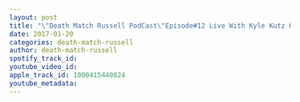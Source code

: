 ```yaml
---
layout: post
title: "\"Death Match Russell PodCast\"Episode#12 Live With Kyle Kutz Owner Of JPCW JPCW February 11th Brick Nj Elks Lodge!Tune in and  listen!"
date: 2017-01-20
categories: death-match-russell
author: death-match-russell
spotify_track_id: 
youtube_video_id: 
apple_track_id: 1000415440824
youtube_metadata: 
---
```


